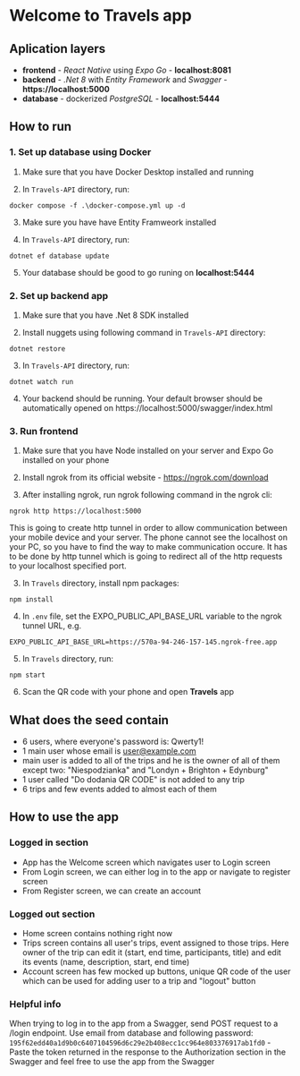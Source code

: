 # **Welcome to Travels app**

## **Aplication layers**

- **frontend** - _React Native_ using _Expo Go_ - **localhost:8081**
- **backend** - _.Net 8_ with _Entity Framework_ and _Swagger_ - **https://localhost:5000**
- **database** - dockerized _PostgreSQL_ - **localhost:5444**

## **How to run**

### 1. Set up database using Docker

1. Make sure that you have Docker Desktop installed and running

2. In `Travels-API` directory, run:

```
docker compose -f .\docker-compose.yml up -d
```

3. Make sure you have have Entity Framweork installed

4. In `Travels-API` directory, run:

```
dotnet ef database update
```

5. Your database should be good to go runing on **localhost:5444**

### 2. Set up backend app

1. Make sure that you have .Net 8 SDK installed

2. Install nuggets using following command in `Travels-API` directory:

```
dotnet restore
```

3. In `Travels-API` directory, run:

```
dotnet watch run
```

4. Your backend should be running. Your default browser should be automatically opened on https://localhost:5000/swagger/index.html

### 3. Run frontend

1. Make sure that you have Node installed on your server and Expo Go installed on your phone

2. Install ngrok from its official website - https://ngrok.com/download

3. After installing ngrok, run ngrok following command in the ngrok cli:

```
ngrok http https://localhost:5000
```

This is going to create http tunnel in order to allow communication between your mobile device and your server. The phone cannot see the localhost on your PC, so you have to find the way to make communication occure. It has to be done by http tunnel which is going to redirect all of the http requests to your localhost specified port.

3. In `Travels` directory, install npm packages:

```
npm install
```

4. In `.env` file, set the EXPO_PUBLIC_API_BASE_URL variable to the ngrok tunnel URL, e.g.

```
EXPO_PUBLIC_API_BASE_URL=https://570a-94-246-157-145.ngrok-free.app
```

5. In `Travels` directory, run:

```
npm start
```

6. Scan the QR code with your phone and open **Travels** app

## **What does the seed contain**

- 6 users, where everyone's password is: Qwerty1!
- 1 main user whose email is user@example.com
- main user is added to all of the trips and he is the owner of all of them except two: "Niespodzianka" and "Londyn + Brighton + Edynburg"
- 1 user called "Do dodania QR CODE" is not added to any trip
- 6 trips and few events added to almost each of them

## **How to use the app**

### Logged in section

- App has the Welcome screen which navigates user to Login screen
- From Login screen, we can either log in to the app or navigate to register screen
- From Register screen, we can create an account

### Logged out section

- Home screen contains nothing right now
- Trips screen contains all user's trips, event assigned to those trips. Here owner of the trip can edit it (start, end time, participants, title) and edit its events (name, description, start, end time)
- Account screen has few mocked up buttons, unique QR code of the user which can be used for adding user to a trip and "logout" button

### Helpful info

When trying to log in to the app from a Swagger, send POST request to a /login endpoint. Use email from database and following password:
`195f62edd40a1d9b0c6407104596d6c29e2b408ecc1cc964e803376917ab1fd0` - Paste the token returned in the response to the Authorization section in the Swagger and feel free to use the app from the Swagger
